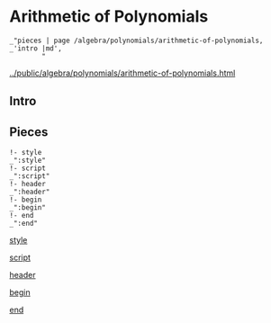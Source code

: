# Arithmetic of Polynomials

    _"pieces | page /algebra/polynomials/arithmetic-of-polynomials, _'intro |md',
            "

[../public/algebra/polynomials/arithmetic-of-polynomials.html](# "save:")


## Intro

## Pieces

    !- style
    _":style"
    !- script
    _":script"
    !- header
    _":header"
    !- begin
    _":begin"
    !- end
    _":end"

[style]() 

[script]()

[header]()

[begin]()

[end]()

